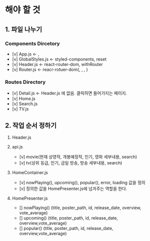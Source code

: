 # 해야 할 것

## 1. 파일 나누기

### Components Dircetory

- [v] App.js <- <GlobalStyles>, <Router>
- [v] GlobalStyles.js <- styled-components, reset
- [v] Header.js <- react-router-dom, withRouter
- [v] Router.js <- reacr-rotuer-dom(<Rotuer>, <Route>, <Switch>, <Redirect>)

### Routes Directory

- [v] Detail.js <- Header.js 에 없음. 클릭하면 들어가지는 페이지.
- [v] Home.js
- [v] Search.js
- [v] TV.js

## 2. 작업 순서 정하기

1. Header.js

2. api.js

   - [v] movie(현재 상영작, 개봉예정작, 인기, 영화 세부내용, search)
   - [v] tv(상위 등급, 인기, 금일 방송, 방송 세부내용, search)

3. HomeContainer.js

   - [v] nowPlaying(), upcoming(), popular(), error, loading 값을 정의
   - [v] 정의한 값을 HomePresenter.js에 넘겨주는 역할을 한다.

4. HomePresenter.js

   - [] nowPlaying() (title, poster_path, id, release_date, overview, vote_average)
   - [] upcoming() (title, poster_path, id, release_date, overview,vote_average)
   - [] popular() (title, poster_path, id, release_date, overview,vote_average)

